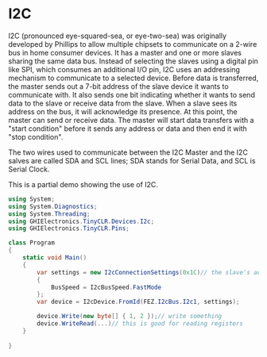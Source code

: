 # I2C

I2C (pronounced eye-squared-sea, or eye-two-sea) was originally developed by Phillips to allow multiple chipsets to communicate on a 2-wire bus in home consumer devices. It has a master and one or more slaves sharing the same data bus. Instead of selecting the slaves using a digital pin like SPI, which consumes an additional I/O pin, I2C uses an addressing mechanism to communicate to a selected device. Before data is transferred, the master sends out a 7-bit address of the slave device it wants to communicate with. It also sends one bit indicating whether it wants to send data to the slave or receive data from the slave. When a slave sees its address on the bus, it will acknowledge its presence. At this point, the master can send or receive data. The master will start data transfers with a "start condition" before it sends any address or data and then end it with "stop condition".

The two wires used to communicate between the I2C Master and the I2C salves are called SDA and SCL lines; SDA stands for Serial Data, and SCL is Serial Clock.

This is a partial demo showing the use of I2C.

```csharp
using System;
using System.Diagnostics;
using System.Threading;
using GHIElectronics.TinyCLR.Devices.I2c;
using GHIElectronics.TinyCLR.Pins;

class Program
{
    static void Main()
    {
        var settings = new I2cConnectionSettings(0x1C)// the slave's address
        {
            BusSpeed = I2cBusSpeed.FastMode
        };
        var device = I2cDevice.FromId(FEZ.I2cBus.I2c1, settings);

        device.Write(new byte[] { 1, 2 });// write something
        device.WriteRead(...)// this is good for reading registers
    }
    
}   
```
